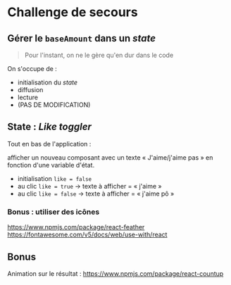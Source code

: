 # Challenge de secours

## Gérer le `baseAmount` dans un _state_

> Pour l'instant, on ne le gère qu'en dur dans le code

On s'occupe de :

- initialisation du _state_
- diffusion
- lecture
- (PAS DE MODIFICATION)

## State : _Like toggler_

Tout en bas de l'application :

afficher un nouveau composant avec un texte « J'aime/j'aime pas » en fonction
d'une variable d'état.

- initialisation `like = false`
- au clic `like = true` → texte à afficher = « j'aime »
- au clic `like = false` → texte à afficher = « j'aime pô »

### Bonus : utiliser des icônes

<https://www.npmjs.com/package/react-feather>
<https://fontawesome.com/v5/docs/web/use-with/react>

## Bonus

Animation sur le résultat : <https://www.npmjs.com/package/react-countup>
